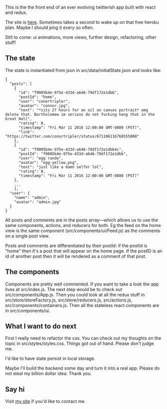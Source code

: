 This is the the front end of an ever evolving twitterish app built with react and redux. 

The site is [here](https://postioo.herokuapp.com). Sometimes takes a second to wake up on that free heroku plan. Maybe I should ping it every so often.

Still to come: ui animations, more views, further design, refactoring, other stuff!

## The state
The state is instantiated from json in src/data/initialState.json and looks like:

```
{
  "posts": [
    {
      "id": "f9005b4e-975e-433d-a646-79df172e1dbb",
      "postId": "home",
      "user": "conortripler",
      "avatar": "connor.jpg",
      "text": "*sits 27 hours for an oil on canvas portrait* omg delete that. Bartholomew im serious do not fucking hang that in the Great Hall",
      "rating": 0,
      "timestamp": "Fri Mar 11 2016 12:00:00 GMT-0800 (PST)",
      "link": "https://twitter.com/conortripler/status/671106116768555008"
    },
    {
      "id": "f9005b4e-975e-433d-a646-79df172e1dbb4c",
      "postId": "f9005b4e-975e-433d-a646-79df172e1dbb",
      "user": "egg rando",
      "avatar": "egg-yellow.png",
      "text": "just like a damn selfer lol",
      "rating": 0,
      "timestamp": "Fri Mar 11 2016 12:00:00 GMT-0800 (PST)"
    },
    ...
    ], 
  "user": {
    "name": "admin",
    "avatar": "admin.jpg"
  }
}
```

All posts and comments are in the posts array—which allows us to use the same components, actions, and reducers for both. Eg the feed on the home view is the same component (src/components/ui/Feed.js) as the comments on a single post view.

Posts and comments are differentiated by their postId: if the postId is "home" then it's a post that will appear on the home page. If the postID is an id of another post then it will be rendered as a comment of that post.

## The components
Components are pretty well commented. If you want to take a look the app lives at src/index.js. The next step would be to check out src/components/App.js. Then you could look at all the redux stuff in src/store/storeFactory.js, src/store/reducers.js, src/actions.js, src/components/containers.js. Then all the stateless react components are in src/components/ui.

## What I want to do next
First I really need to refactor the css. You can check out my thoughts on the topic in src/styles/styles.css. Things got out of hand. Please don't judge me.

I'd like to have state persist in local storage.

Maybe I'll build the backend some day and turn it into a real app. Please do not steal my billion dollar idea. Thank you.

## Say hi
Visit [my site](http://joeschoech.com) if you'd like to contact me.